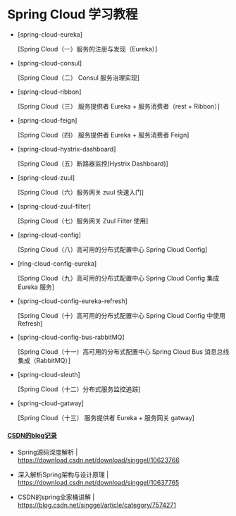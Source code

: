 # Spring Cloud 学习教程

- [spring-cloud-eureka]

  [Spring Cloud（一）服务的注册与发现（Eureka）]


- [spring-cloud-consul]

  [Spring Cloud（二） Consul 服务治理实现]


- [spring-cloud-ribbon]

  [Spring Cloud（三） 服务提供者 Eureka + 服务消费者（rest + Ribbon）]


- [spring-cloud-feign]

  [Spring Cloud（四） 服务提供者 Eureka + 服务消费者 Feign]



- [spring-cloud-hystrix-dashboard]

  [Spring Cloud（五）断路器监控(Hystrix Dashboard)]


- [spring-cloud-zuul]

  [Spring Cloud（六）服务网关 zuul 快速入门]


- [spring-cloud-zuul-filter]

  [Spring Cloud（七）服务网关 Zuul Filter 使用]


- [spring-cloud-config]

  [Spring Cloud（八）高可用的分布式配置中心 Spring Cloud Config]


- [ring-cloud-config-eureka]

  [Spring Cloud（九）高可用的分布式配置中心 Spring Cloud Config 集成 Eureka 服务]


- [spring-cloud-config-eureka-refresh]

  [Spring Cloud（十）高可用的分布式配置中心 Spring Cloud Config 中使用 Refresh]


- [spring-cloud-config-bus-rabbitMQ]

  [Spring Cloud（十一）高可用的分布式配置中心 Spring Cloud Bus 消息总线集成（RabbitMQ）]
  

- [spring-cloud-sleuth]

  [Spring Cloud（十二）分布式服务监控追踪]


- [spring-cloud-gatway]

  [Spring Cloud（十三） 服务提供者 Eureka + 服务网关 gatway]

#### [CSDN的blog记录](https://blog.csdn.net/singgel/article/category/7574271)


- Spring源码深度解析 | https://download.csdn.net/download/singgel/10623766

 
- 深入解析Spring架构与设计原理 | https://download.csdn.net/download/singgel/10637765

- CSDN的spring全家桶讲解 | https://blog.csdn.net/singgel/article/category/7574271
